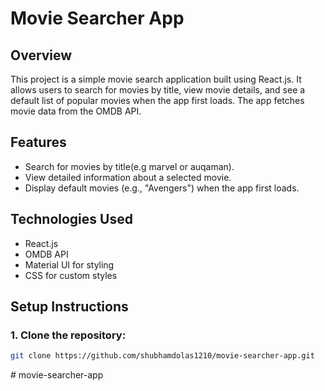 # Movie Searcher App

## Overview

This project is a simple movie search application built using React.js. It allows users to search for movies by title, view movie details, and see a default list of popular movies when the app first loads. The app fetches movie data from the OMDB API.

## Features

- Search for movies by title(e.g marvel or auqaman).
- View detailed information about a selected movie.
- Display default movies (e.g., "Avengers") when the app first loads.

## Technologies Used

- React.js
- OMDB API
- Material UI for styling
- CSS for custom styles

## Setup Instructions

### 1. Clone the repository:

```bash
git clone https://github.com/shubhamdolas1210/movie-searcher-app.git
```
#   m o v i e - s e a r c h e r - a p p 

 
 
